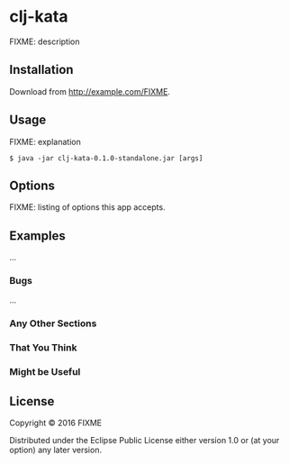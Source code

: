 # clj-kata

FIXME: description

## Installation

Download from http://example.com/FIXME.

## Usage

FIXME: explanation

    $ java -jar clj-kata-0.1.0-standalone.jar [args]

## Options

FIXME: listing of options this app accepts.

## Examples

...

### Bugs

...

### Any Other Sections
### That You Think
### Might be Useful

## License

Copyright © 2016 FIXME

Distributed under the Eclipse Public License either version 1.0 or (at
your option) any later version.
